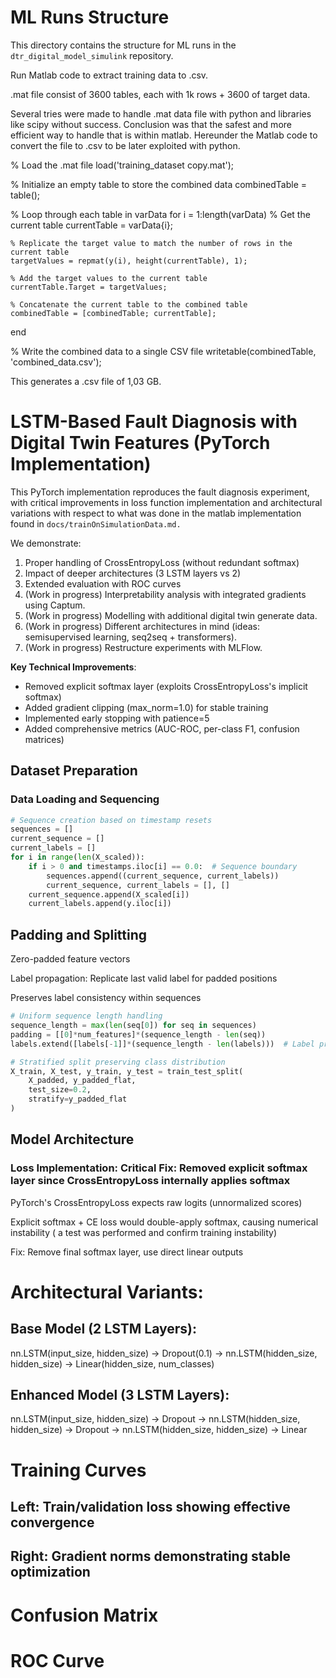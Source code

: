 # ML Runs Structure

This directory contains the structure for ML runs in the `dtr_digital_model_simulink` repository.

Run Matlab code to extract training data to .csv.

.mat file consist of 3600 tables, each with 1k rows + 3600 of target data.

Several tries were made to handle .mat data file with python and libraries like scipy without success. Conclusion was that the safest and more efficient way to handle that is within matlab. Hereunder the Matlab code to convert the file to .csv to be later exploited with python. 

>> 
% Load the .mat file
load('training_dataset copy.mat');

% Initialize an empty table to store the combined data
combinedTable = table();

% Loop through each table in varData
for i = 1:length(varData)
    % Get the current table
    currentTable = varData{i};

    % Replicate the target value to match the number of rows in the current table
    targetValues = repmat(y(i), height(currentTable), 1);

    % Add the target values to the current table
    currentTable.Target = targetValues;

    % Concatenate the current table to the combined table
    combinedTable = [combinedTable; currentTable];
end

% Write the combined data to a single CSV file
writetable(combinedTable, 'combined_data.csv');
>> 

This generates a .csv file of 1,03 GB. 

# LSTM-Based Fault Diagnosis with Digital Twin Features (PyTorch Implementation)

This PyTorch implementation reproduces the fault diagnosis experiment, with critical improvements in loss function implementation and architectural variations with respect to what was done in the matlab implementation found in `docs/trainOnSimulationData.md.`

We demonstrate:

1. Proper handling of CrossEntropyLoss (without redundant softmax)
2. Impact of deeper architectures (3 LSTM layers vs 2)
3. Extended evaluation with ROC curves
4. (Work in progress) Interpretability analysis with integrated gradients using Captum.
5. (Work in progress) Modelling with additional digital twin generate data.
6. (Work in progress) Different architectures in mind (ideas: semisupervised learning, seq2seq + transformers).
7. (Work in progress) Restructure experiments with MLFlow.

**Key Technical Improvements**:
- Removed explicit softmax layer (exploits CrossEntropyLoss's implicit softmax)
- Added gradient clipping (max_norm=1.0) for stable training
- Implemented early stopping with patience=5
- Added comprehensive metrics (AUC-ROC, per-class F1, confusion matrices)

## Dataset Preparation

### Data Loading and Sequencing
```python
# Sequence creation based on timestamp resets
sequences = []
current_sequence = []
current_labels = []
for i in range(len(X_scaled)):
    if i > 0 and timestamps.iloc[i] == 0.0:  # Sequence boundary
        sequences.append((current_sequence, current_labels))
        current_sequence, current_labels = [], []
    current_sequence.append(X_scaled[i])
    current_labels.append(y.iloc[i])
```

## Padding and Splitting

Zero-padded feature vectors

Label propagation: Replicate last valid label for padded positions

Preserves label consistency within sequences

```python
# Uniform sequence length handling
sequence_length = max(len(seq[0]) for seq in sequences)
padding = [[0]*num_features]*(sequence_length - len(seq))
labels.extend([labels[-1]]*(sequence_length - len(labels)))  # Label propagation

# Stratified split preserving class distribution
X_train, X_test, y_train, y_test = train_test_split(
    X_padded, y_padded_flat, 
    test_size=0.2, 
    stratify=y_padded_flat
)
```

## Model Architecture
### Loss Implementation: Critical Fix: Removed explicit softmax layer since CrossEntropyLoss internally applies softmax

PyTorch's CrossEntropyLoss expects raw logits (unnormalized scores)

Explicit softmax + CE loss would double-apply softmax, causing numerical instability ( a test was performed and confirm training instability)

Fix: Remove final softmax layer, use direct linear outputs



# Architectural Variants:
## Base Model (2 LSTM Layers):
nn.LSTM(input_size, hidden_size) → Dropout(0.1) → 
nn.LSTM(hidden_size, hidden_size) → Linear(hidden_size, num_classes)

## Enhanced Model (3 LSTM Layers):
nn.LSTM(input_size, hidden_size) → Dropout → 
nn.LSTM(hidden_size, hidden_size) → Dropout → 
nn.LSTM(hidden_size, hidden_size) → Linear


# Training Curves

## Left: Train/validation loss showing effective convergence



## Right: Gradient norms demonstrating stable optimization


# Confusion Matrix


# ROC Curve